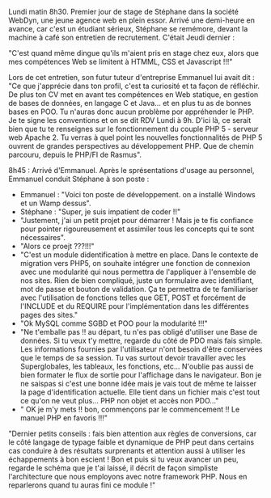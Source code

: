 Lundi matin 8h30. Premier jour de stage de Stéphane dans la société WebDyn, une jeune agence web en plein essor.
Arrivé une demi-heure en avance, car c'est un étudiant sérieux, Stéphane se remémore, devant la machine à café son entretien de recrutement. C'était Jeudi dernier :

"C'est quand même dingue qu'ils m'aient pris en stage chez eux, alors que mes compétences Web se limitent à HTMML, CSS et Javascript !!!"

Lors de cet entretien, son futur tuteur d'entreprise Emmanuel lui avait dit : 
"Ce que j'apprécie dans ton profil, c'est ta curiosité et ta façon de réfléchir. De plus ton CV met en avant tes compétences en Web statique, en gestion de bases de données, en langage C et Java... et en plus tu as de bonnes bases en POO. Tu n'auras donc aucun problème por appréhender le PHP. Je te signe les conventions et on se dit RDV Lundi à 9h. D'ici là, ce serait bien que tu te renseignes sur le fonctionnement du couple PHP 5 - serveur web Apache 2. Tu verras à quel point les nouvelles fonctionnalités de PHP 5 ouvrent de grandes perspectives au développement PHP. Que de chemin parcouru, depuis le PHP/FI de Rasmus".

8h45 : Arrivé d'Emmanuel. Après le sprésentations d'usage au personnel, Emmanuel conduit Stéphane à son poste :
- Emmanuel : "Voici ton poste de développement. on a installé Windows et un Wamp dessus".
- Stéphane : "Super, je suis impatient de coder !!"
- "Justement, j'ai un petit projet pour démarrer ! Mais je te fis confiance pour pointer rigoureusement et assimiler tous les concepts qui te sont nécessaires".
- "Alors ce proejt ???!!!"
- "C'est un module didentification à mettre en place. Dans le contexte de migration vers PHP5, on souhaite intégrer une fonction de connexion avec une modularité qui nous permettra de l'appliquer à l'ensemble de nos sites. Rien de bien compliqué, juste un formulaire avec identifiant, mot de passe et bouton de validation. Ça te permettra de te familiariser avec l'utilisation de fonctions telles que GET, POST et forcément de l'INCLUDE et du REQUIRE pour l'implémentation dans les différentes pages des sites."
- "Ok MySQL comme SGBD et POO pour la modularité !!!"
- "Ne t'emballe pas !! au départ, tu n'es pas obligé d'utiliser une Base de données. Si tu veux t'y mettre, regarde du côté de PDO mais fais simple. Les informations fournies par l'utilisateur n'ont besoin d'être conservées que le temps de sa session.
Tu vas surtout devoir travailler avec les Superglobales, les tableaux, les fonctions, etc... N'oublie pas aussi de bien formater le flux de sortie pour l'affichage dans le navigateur. Bon je ne saispas si c'est une bonne idée mais je vais tout de même te laisser la page d'identification actuelle. Elle tient dans un fichier mais c'est tout ce qu'on ne veut plus... PHP non objet et accès non PDO..."
- " OK je m'y mets !! bon, commençons par le commencement !! Le manuel PHP en favoris !!!"

"Dernier petits conseils : fais bien attention aux règles de conversions, car le côté langage de typage faible et dynamique de PHP peut dans certains cas conduire à des résultats surprenants et attention aussi à utiliser les échappements à bon escient ! Bon et puis si tu veux avancer un peu, regarde le schéma que je t'ai laissé, il décrit de façon simpliste l'architecture que nous employons avec notre framework PHP. Nous en reparlerons quand tu auras fini ce module !"
